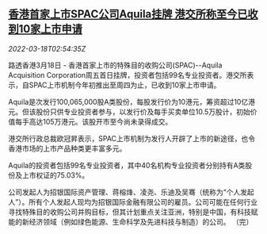 <!--1647572463000-->
[香港首家上市SPAC公司Aquila挂牌 港交所称至今已收到10家上市申请](https://cn.reuters.com/article/hk-aquila-debut-0318-fri-idCNKCS2LF086)
------

<div><i>2022-03-18T02:54:35Z</i></div><p>路透香港3月18日 - 香港首家上市的特殊目的收购公司(SPAC)--Aquila Acquisition Corporation周五首日挂牌，投资者包括99名专业投资者。港交所表示，自SPAC上市机制今年初推出至周四为止，已收到10家上市申请。</p><p>Aquila是次发行100,065,000股A类股份，每股发行价为10港元，筹资超过10亿港元。但该股份只供专业投资者参与，以发行价及每手买卖单位10.5万股计，初始价值每手高达105万港元。该股开市至今尚未录得成交。</p><p>港交所行政总裁欧冠昇表示，SPAC上市机制为发行人开辟了上市的新途径，也令香港市场的上市产品种类更丰富多元。</p><p>Aquila的投资者包括99名专业投资者，其中40名机构专业投资者分别持有A类股份及上市权证的75.03%。</p><p>公司发起人为招银国际资产管理、蒋榕烽、凌尧、乐迪及吴骞（统称为“个人发起人”）。所有个人发起人现均为招银国际金融有限公司的雇员。公司可能在任何行业寻找特殊目的收购公司并购目标，但其计划重点关注亚洲，特别是中国，有科技赋能的新经济领域（例如绿色能源、生命科学及先进科技与制造）的公司。 （完）</p>
